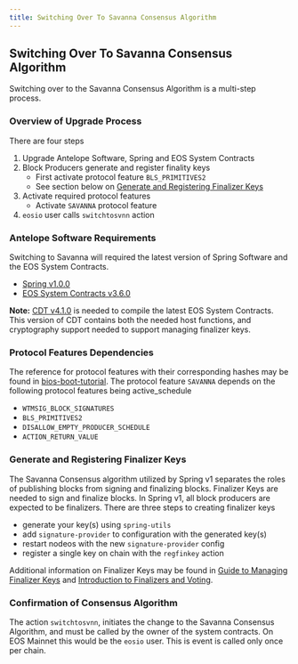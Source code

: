 ```yaml
---
title: Switching Over To Savanna Consensus Algorithm
---
```


## Switching Over To Savanna Consensus Algorithm
Switching over to the Savanna Consensus Algorithm is a multi-step process.

### Overview of Upgrade Process
There are four steps
1. Upgrade Antelope Software, Spring and EOS System Contracts
2. Block Producers generate and register finality keys
   - First activate protocol feature `BLS_PRIMITIVES2`
   - See section below on [Generate and Registering Finalizer Keys](#generate-and-registering-finalizer-keys)
3. Activate required protocol features
   - Activate `SAVANNA` protocol feature
4. `eosio` user calls `switchtosvnn` action

### Antelope Software Requirements
Switching to Savanna will required the latest version of Spring Software and the EOS System Contracts.
- [Spring v1.0.0](https://github.com/AntelopeIO/spring/releases)
- [EOS System Contracts v3.6.0](https://github.com/eosnetworkfoundation/eos-system-contracts/releases)

**Note:** [CDT v4.1.0](https://github.com/AntelopeIO/cdt/releases) is needed to compile the latest EOS System Contracts. This version of CDT contains both the needed host functions, and cryptography support needed to support managing finalizer keys.

### Protocol Features Dependencies
The reference for protocol features with their corresponding hashes may be found in [bios-boot-tutorial](https://github.com/AntelopeIO/spring/blob/main/tutorials/bios-boot-tutorial/bios-boot-tutorial.py).
The protocol feature `SAVANNA` depends on the following protocol features being active_schedule
- `WTMSIG_BLOCK_SIGNATURES`
- `BLS_PRIMITIVES2`
- `DISALLOW_EMPTY_PRODUCER_SCHEDULE`
- `ACTION_RETURN_VALUE`


### Generate and Registering Finalizer Keys
The Savanna Consensus algorithm utilized by Spring v1 separates the roles of publishing blocks from signing and finalizing blocks. Finalizer Keys are needed to sign and finalize blocks. In Spring v1, all block producers are expected to be finalizers. There are three steps to creating finalizer keys
- generate your key(s) using `spring-utils`
- add `signature-provider` to configuration with the generated key(s)
- restart nodeos with the new `signature-provider` config
- register a single key on chain with the `regfinkey` action

Additional information on Finalizer Keys may be found in [Guide to Managing Finalizer Keys](../../advanced-topics/managing-finalizer-keys) and [Introduction to Finalizers and Voting](../../advanced-topics/introduction-finalizers-voting).

### Confirmation of Consensus Algorithm
The action `switchtosvnn`, initiates the change to the Savanna Consensus Algorithm, and must be called by the owner of the system contracts. On EOS Mainnet this would be the `eosio` user. This is event is called only once per chain.
